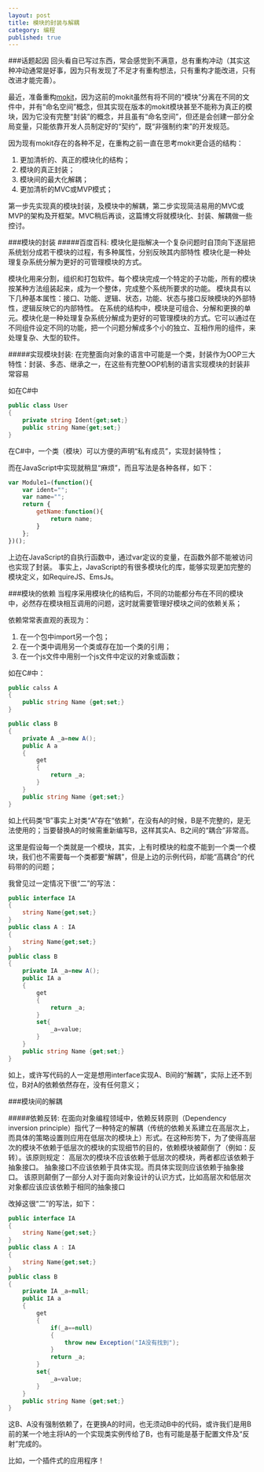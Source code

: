 ```yaml
---
layout: post
title: 模块的封装与解耦
category: 编程
published: true
---
```


###话题起因
回头看自已写过东西，常会感觉到不满意，总有重构冲动（其实这种冲动通常是好事，因为只有发现了不足才有重构想法，只有重构才能改进，只有改进才能完善）。

<!--more-->

最近，准备重构[mokit](http://houfeng/mokit)，因为这前的mokit虽然有将不同的“模块”分离在不同的文件中，并有“命名空间”概念，但其实现在版本的mokit模块甚至不能称为真正的模块，因为它没有完整“封装”的概念，并且虽有“命名空间”，但还是会创建一部分全局变量，只能依靠开发人员制定好的“契约”，既“非强制约束”的开发规范。

因为现有mokit存在的各种不足，在重构之前一直在思考mokit更合适的结构：

1. 更加清析的、真正的模块化的结构；
2. 模块的真正封装；
3. 模块间的最大化解耦；
4. 更加清析的MVC或MVP模式；

第一步先实现真的模块封装，及模块中的解耦，第二步实现简洁易用的MVC或MVP的架构及开框架。MVC稍后再谈，这篇博文将就模块化、封装、解耦做一些控讨。

###模块的封装
#####百度百科:
模块化是指解决一个复杂问题时自顶向下逐层把系统划分成若干模块的过程，有多种属性，分别反映其内部特性
模块化是一种处理复杂系统分解为更好的可管理模块的方式。

模块化用来分割，组织和打包软件。每个模块完成一个特定的子功能，所有的模块按某种方法组装起来，成为一个整体，完成整个系统所要求的功能。
模块具有以下几种基本属性：接口、功能、逻辑、状态，功能、状态与接口反映模块的外部特性，逻辑反映它的内部特性。
在系统的结构中，模块是可组合、分解和更换的单元。模块化是一种处理复杂系统分解成为更好的可管理模块的方式。它可以通过在不同组件设定不同的功能，把一个问题分解成多个小的独立、互相作用的组件，来处理复杂、大型的软件。

#####实现模块封装:
在完整面向对象的语言中可能是一个类，封装作为OOP三大特性：封装、多态、继承之一，在这些有完整OOP机制的语言实现模块的封装非常容易

如在C#中

```csharp
public class User
{
	private string Ident{get;set;}
    public string Name{get;set;}
}
```


在C#中，一个类（模块）可以方便的声明“私有成员”，实现封装特性；

而在JavaScript中实现就稍显“麻烦”，而且写法是各种各样，如下：

```js
var Module1=(function(){
	var ident="";
	var name="";
    return {
    	getName:function(){
        	return name;
        }
    };
})();
```

上边在JavaScript的自执行函数中，通过var定议的变量，在函数外部不能被访问也实现了封装。
事实上，JavaScript的有很多模块化的库，能够实现更加完整的模块定义，如RequireJS、EmsJs。

###模块的依赖
当程序采用模块化的结构后，不同的功能都分布在不同的模块中，必然存在模块相互调用的问题，这时就需要管理好模块之间的依赖关系；

依赖常常表直观的表现为：

1. 在一个包中import另一个包；
2. 在一个类中调用另一个类或存在加一个类的引用；
3. 在一个js文件中用别一个js文件中定议的对象或函数；

如在C#中：

```csharp
public calss A
{
	public string Name {get;set;}
}

public class B
{
	private A _a=new A();
	public A a
    {
    	get
        {
        	return _a;
        }
    }
    public string Name {get;set;}
}
```

如上代码类“B”事实上对类“A”存在“依赖”，在没有A的时候，B是不完整的，是无法使用的；当要替换A的时候需重新编写B，这样其实A、B之间的“耦合”非常高。

这里是假设每一个类就是一个模块，其实，上有时模块的粒度不能到一个类一个模块，我们也不需要每一个类都要“解耦”，但是上边的示例代码，却能“高耦合”的代码带的的问题；

我曾见过一定情况下很“二”的写法：

```csharp
public interface IA
{
	string Name{get;set;}
}
public class A : IA
{
	string Name{get;set;}
}
public class B
{
	private IA _a=new A();
	public IA a
    {
    	get
        {
        	return _a;
        }
        set{
        	_a=value;
        }
    }
    public string Name {get;set;}
}
```

如上，或许写代码的人一定是想用interface实现A、B间的“解耦”，实际上还不到位，B对A的依赖依然存在，没有任何意义；


###模块间的解耦

#####依赖反转:
在面向对象编程领域中，依赖反转原则（Dependency inversion principle）指代了一种特定的解耦（传统的依赖关系建立在高层次上，而具体的策略设置则应用在低层次的模块上）形式。在这种形势下，为了使得高层次的模块不依赖于低层次的模块的实现细节的目的，依赖模块被颠倒了（例如：反转）。该原则规定：
高层次的模块不应该依赖于低层次的模块，两者都应该依赖于抽象接口。
抽象接口不应该依赖于具体实现。而具体实现则应该依赖于抽象接口。
该原则颠倒了一部分人对于面向对象设计的认识方式，比如高层次和低层次对象都应该应该依赖于相同的抽象接口


改掉这很“二”的写法，如下：

```csharp
public interface IA
{
	string Name{get;set;}
}
public class A : IA
{
	string Name{get;set;}
}
public class B
{
	private IA _a=null;
	public IA a
    {
    	get
        {
        	if(_a==null)
            {
            	throw new Exception("IA没有找到");
            }
        	return _a;
        }
        set{
        	_a=value;
        }
    }
    public string Name {get;set;}
}

```

这B、A没有强制依赖了，在更换A的时间，也无须动B中的代码，或许我们是用B前的某一个地主将IA的一个实现类实例传给了B，也有可能是基于配置文件及“反射”完成的。

比如，一个插件式的应用程序！
